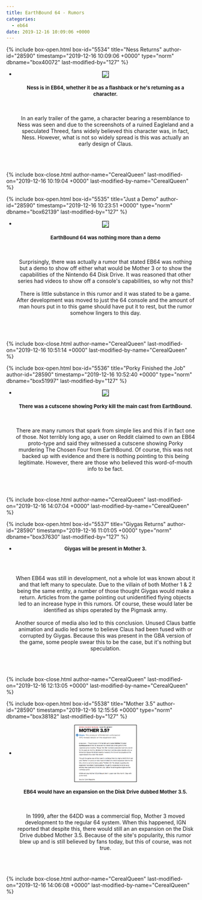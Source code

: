 ```yaml
---
title: EarthBound 64 - Rumors
categories:
  - eb64
date: 2019-12-16 10:09:06 +0000
---
```

{% include box-open.html box-id="5534" title="Ness Returns" author-id="28590" timestamp="2019-12-16 10:09:06 +0000" type="norm" dbname="box40072" last-modified-by="127" %}
<ul class="pics"><li>
<center><a class="picleft" href="http://staff.starmen.net/eb64/images/1996/n_Early_Claus_2.jpg"><img src="http://staff.starmen.net/eb64/images/1996/n_Early_Claus_2.jpg" border="1" height="150" align="center" /></a>
<br /><br />
<b><font size="2">Ness is in EB64, whether it be as a flashback or he's returning as a character.<br /></font></b>

<br /><br /> 
In an early trailer of the game, a character bearing a resemblance to Ness was seen and due to the screenshots of a <a src="https://starmen.net/eb64/images/2000/n_World_Doomed_2.JPG" >ruined Eagleland</a> and a <a src="https://starmen.net/eb64/images/2000/n_Tazmily_Transformed.JPG" >speculated Threed,</a> fans widely believed this character was, in fact, Ness. However, what is not so widely spread is this was actually an early design of Claus.
<br /><br />
<br />
<br />
</center>
</li></ul>





{% include box-close.html author-name="CerealQueen" last-modified-on="2019-12-16 10:19:04 +0000" last-modified-by-name="CerealQueen" %}

{% include box-open.html box-id="5535" title="Just a Demo" author-id="28590" timestamp="2019-12-16 10:23:51 +0000" type="norm" dbname="box62139" last-modified-by="127" %}
<ul class="pics"><li>
<center><a class="picleft" href="http://staff.starmen.net/eb64/images/1998/Hiroki-Chan.jpg"><img src="http://staff.starmen.net/eb64/images/1998/Hiroki-Chan.jpg" border="1" height="150" align="center" /></a>
<br /><br />
<b><font size="2">EarthBound 64 was nothing more than a demo<br /></font></b>

<br /><br /> 
Surprisingly, there was actually a rumor that stated EB64 was nothing but a demo to show off either what would be Mother 3 or to show the capabilities of the Nintendo 64 Disk Drive. It was reasoned that other series had videos to show off a console's capabilities, so why not this? <br /><br />There is little substance in this rumor and it was stated to be a game. After development was moved to just the 64 console and the amount of man hours put in to this game should have put it to rest, but the rumor somehow lingers to this day.
<br /><br />
<br />
<br />
</center>
</li></ul>





{% include box-close.html author-name="CerealQueen" last-modified-on="2019-12-16 10:51:14 +0000" last-modified-by-name="CerealQueen" %}

{% include box-open.html box-id="5536" title="Porky Finished the Job" author-id="28590" timestamp="2019-12-16 10:52:40 +0000" type="norm" dbname="box51997" last-modified-by="127" %}
<ul class="pics"><li>
<center><a class="picleft" href="http://staff.starmen.net/eb64/images/2000/n_World_Doomed_2.JPG"><img src="http://staff.starmen.net/eb64/images/2000/n_World_Doomed_2.JPG" border="1" height="150" align="center" /></a>
<br /><br />
<b><font size="2">There was a cutscene showing Porky kill the main cast from EarthBound.<br /></font></b>

<br /><br /> 
There are many rumors that spark from simple lies and this if in fact one of those. Not terribly long ago, a <span title="Need to find thread">user on Reddit</span> claimed to own an EB64 proto-type and said they witnessed a cutscene showing Porky murdering The Chosen Four from EarthBound. Of course, this was not backed up with evidence and there is nothing pointing to this being legitimate. However, there are those who believed this word-of-mouth info to be fact.
<br /><br />
<br />
<br />
</center>
</li></ul>





{% include box-close.html author-name="CerealQueen" last-modified-on="2019-12-16 14:07:04 +0000" last-modified-by-name="CerealQueen" %}

{% include box-open.html box-id="5537" title="Giygas Returns" author-id="28590" timestamp="2019-12-16 11:01:05 +0000" type="norm" dbname="box37630" last-modified-by="127" %}
<ul class="pics"><li>
<center>

<b><font size="2">Giygas will be present in Mother 3.<br /></font></b></center>
<br /><br />
<center>When EB64 was still in development, not a whole lot was known about it and that left many to speculate. Due to the villain of both Mother 1 & 2 being the same entity, a number of those thought Giygas would make a return. Articles from the game pointing out unidentified flying objects led to an increase hype in this rumors. Of course, these would later be identified as ships operated by the Pigmask army. <br /><br />Another source of media also led to this conclusion. Unused Claus battle animation and <a src="m3_790_scary.mp3" >audio</a> led some to believe Claus had been fused with or corrupted by Giygas. Because this was present in the GBA version of the game, some people swear this to be the case, but it's nothing but speculation.
<br /><br />
<br />
<br />
</center>
</li></ul>





{% include box-close.html author-name="CerealQueen" last-modified-on="2019-12-16 12:13:05 +0000" last-modified-by-name="CerealQueen" %}

{% include box-open.html box-id="5538" title="Mother 3.5" author-id="28590" timestamp="2019-12-16 12:15:56 +0000" type="norm" dbname="box38182" last-modified-by="127" %}
<ul class="pics"><li>
<center><a class="picleft" href="mother35-ign.png"><img src="mother35-ign.png" border="1" height="150" align="center" /></a>
<br /><br />
<b><font size="2">EB64 would have an expansion on the Disk Drive dubbed Mother 3.5.<br /></font></b>

<br /><br /> 
In 1999, after the 64DD was a commercial flop, Mother 3 moved development to the regular 64 system. When this happened, IGN reported that despite this, there would still an an expansion on the Disk Drive dubbed Mother 3.5. Because of the site's popularity, this rumor blew up and is still believed by fans today, but this of course, was not true.
<br /><br />
<br />
<br />
</center>
</li></ul>





{% include box-close.html author-name="CerealQueen" last-modified-on="2019-12-16 14:06:08 +0000" last-modified-by-name="CerealQueen" %}
